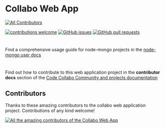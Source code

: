 # Collabo Web App

<!-- ALL-CONTRIBUTORS-BADGE:START - Do not remove or modify this section -->
[![All Contributors](https://img.shields.io/badge/all_contributors-3-orange.svg?style=flat-square)](#contributors)
<!-- ALL-CONTRIBUTORS-BADGE:END -->

[![contributions welcome](https://img.shields.io/badge/contributions-welcome-brightgreen.svg?style=flat)](https://code-collabo.gitbook.io/collabo-contributor/collabo-web-app-project/contribute-to-collabo-web-app) [![GitHub issues](https://img.shields.io/github/issues/code-collabo/collabo-web-app?color=red)](https://github.com/code-collabo/collabo-web-app/issues) [![GitHub pull requests](https://img.shields.io/github/issues-pr/code-collabo/collabo-web-app?color=goldenrod)](https://github.com/code-collabo/collabo-web-app/pulls)

#

Find a comprehensive usage guide for node-mongo projects in the [node-mongo user docs](https://code-collabo.gitbook.io/node-mongo-user/node-mongo-user-docs/readme)

#

Find out how to contribute to this web application project in the **contributor docs** section of the [Code Collabo Community and projects documentation](https://code-collabo.gitbook.io/docs/collabo-docs-home/readme)

## Contributors

Thanks to these amazing contributors to the collabo web application project. Contributions of any kind welcome!

<!-- ALL-CONTRIBUTORS-LIST:START - Do not remove or modify this section -->
<a href="https://github.com/code-collabo/collabo-web-app/graphs/contributors"><img src="https://contrib.rocks/image?repo=code-collabo/collabo-web-app" alt="All the amazing contributors of the Collabo Web App"></a>
<!-- ALL-CONTRIBUTORS-LIST:END -->